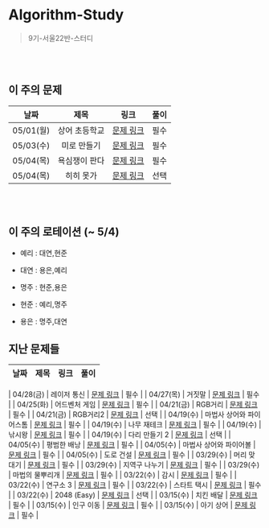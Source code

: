 # Algorithm-Study
> 9기-서울22반-스터디


<br></br>

## 이 주의 문제
| 날짜 | 제목 | 링크 | 풀이 |
| :---: | :---: | :---: | :---: |
| 05/01(월) | 상어 초등학교 | [문제 링크](https://www.acmicpc.net/problem/21608) | 필수 |
| 05/03(수) | 미로 만들기 | [문제 링크](https://www.acmicpc.net/problem/2665) | 필수 |
| 05/04(목) | 욕심쟁이 판다 | [문제 링크](https://www.acmicpc.net/problem/1937) | 필수 |
| 05/04(목) | 히히 못가 | [문제 링크](https://www.acmicpc.net/problem/24515) | 선택 |


<br></br>

## 이 주의 로테이션 (~ 5/4)

- 예리 : 대연,현준

- 대연 : 용은,예리

- 명주 : 현준,용은

- 현준 : 예리,명주

- 용은 : 명주,대연


## 지난 문제들
| 날짜 | 제목 | 링크 | 풀이 |
| :---: | :---: | :---: | :---: |

| 04/28(금) | 레이저 통신 | [문제 링크](https://www.acmicpc.net/problem/6087) | 필수 |
| 04/27(목) | 거짓말 | [문제 링크](https://www.acmicpc.net/problem/1043) | 필수 |
| 04/25(화) | 어드벤처 게임 | [문제 링크](https://www.acmicpc.net/problem/2310) | 필수 |
| 04/21(금) | RGB거리 | [문제 링크](https://www.acmicpc.net/problem/1149) | 필수 |
| 04/21(금) | RGB거리2 | [문제 링크](https://www.acmicpc.net/problem/17404) | 선택 |
| 04/19(수) | 마법사 상어와 파이어스톰 | [문제 링크](https://www.acmicpc.net/problem/20058) | 필수 |
| 04/19(수) | 나무 재테크 | [문제 링크](https://www.acmicpc.net/problem/16235) | 필수 |
| 04/19(수) | 낚시왕 | [문제 링크](https://www.acmicpc.net/problem/17143) | 필수 |
| 04/19(수) | 다리 만들기 2 | [문제 링크](https://www.acmicpc.net/problem/17472) | 선택 |
| 04/05(수) | 평범한 배낭 | [문제 링크](https://www.acmicpc.net/problem/12865) | 필수 |
| 04/05(수) | 마법사 상어와 파이어볼 | [문제 링크](https://www.acmicpc.net/problem/20056) | 필수 |
| 04/05(수) | 도로 건설 | [문제 링크](https://pro.mincoding.co.kr/problem-step/7/level/106/detail/dijkstra_temp2) | 필수 |
| 03/29(수) | 머리 맞대기 | [문제 링크](https://pro.mincoding.co.kr/problem-step/7/level/108/detail/M4_04) | 필수 |
| 03/29(수) | 지역구 나누기 | [문제 링크](https://pro.mincoding.co.kr/enterprise/contest/ssafy_9/275/problem/A%ED%98%95_%EA%B8%B0%EC%B6%9C3) | 필수 |
| 03/29(수) | 마법의 물뿌리개 | [문제 링크](https://pro.mincoding.co.kr/enterprise/contest/ssafy_9/275/problem/A%ED%98%95_%EA%B8%B0%EC%B6%9C4) | 필수 |
| 03/22(수) | 감시 | [문제 링크](https://www.acmicpc.net/problem/15683) | 필수 |
| 03/22(수) | 연구소 3 | [문제 링크](https://www.acmicpc.net/problem/17142) | 필수 |
| 03/22(수) | 스타트 택시 | [문제 링크](https://www.acmicpc.net/problem/19238) | 필수 |
| 03/22(수) | 2048 (Easy) | [문제 링크](https://www.acmicpc.net/problem/12100) | 선택 |
| 03/15(수) | 치킨 배달 | [문제 링크](https://www.acmicpc.net/problem/15686) | 필수 |
| 03/15(수) | 인구 이동 | [문제 링크](https://www.acmicpc.net/problem/16234) | 필수 |
| 03/15(수) | 아기 상어 | [문제 링크](https://www.acmicpc.net/problem/16236) | 필수 |
